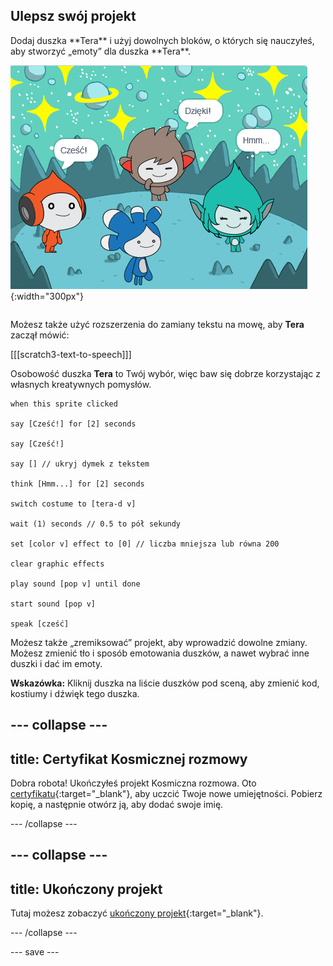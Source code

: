 ## Ulepsz swój projekt

<div style="display: flex; flex-wrap: wrap">
<div style="flex-basis: 200px; flex-grow: 1; margin-right: 15px;">
Dodaj duszka **Tera** i użyj dowolnych bloków, o których się nauczyłeś, aby stworzyć „emoty” dla duszka **Tera**.
</div>
<div>

![Duszek Tera na Scenie.](images/tera-step.png){:width="300px"}

</div>
</div>

Możesz także użyć rozszerzenia do zamiany tekstu na mowę, aby **Tera** zaczął mówić:

[[[scratch3-text-to-speech]]]

Osobowość duszka **Tera** to Twój wybór, więc baw się dobrze korzystając z własnych kreatywnych pomysłów.

```blocks3
when this sprite clicked

say [Cześć!] for [2] seconds

say [Cześć!]

say [] // ukryj dymek z tekstem

think [Hmm...] for [2] seconds

switch costume to [tera-d v]

wait (1) seconds // 0.5 to pół sekundy

set [color v] effect to [0] // liczba mniejsza lub równa 200

clear graphic effects

play sound [pop v] until done

start sound [pop v]

speak [cześć]
```

Możesz także „zremiksować” projekt, aby wprowadzić dowolne zmiany. Możesz zmienić tło i sposób emotowania duszków, a nawet wybrać inne duszki i dać im emoty.

**Wskazówka:** Kliknij duszka na liście duszków pod sceną, aby zmienić kod, kostiumy i dźwięk tego duszka.

--- collapse ---
---
title: Certyfikat Kosmicznej rozmowy
---

Dobra robota! Ukończyłeś projekt Kosmiczna rozmowa. Oto [certyfikatu](https://drive.google.com/file/d/18xx4uNIyRSty_2ujHkGDzGwTgfSGC1AF/view?usp=sharing){:target="_blank"}, aby uczcić Twoje nowe umiejętności. Pobierz kopię, a następnie otwórz ją, aby dodać swoje imię.

--- /collapse ---

--- collapse ---
---
title: Ukończony projekt
---

Tutaj możesz zobaczyć [ukończony projekt](https://scratch.mit.edu/projects/485673032/){:target="_blank"}.

--- /collapse ---

--- save ---
